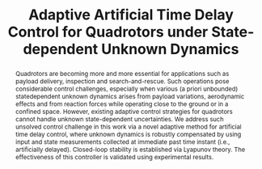 ---
layout: project-page-new
title: "Adaptive Artificial Time Delay Control for Quadrotors under
State-dependent Unknown Dynamics"
authors:
  - name: Swati Dantu
    sup: 1
  - name: Rishabh Dev Yadav
    sup: 1
  - name: Spandan Roy
    sup: 1
  - name: Jinoh Lee
    sup: 2
  - name: Simone Baldi
    sup: 3
affiliations:
  - name: IIIT Hyderabad, India
    link: https://robotics.iiit.ac.in
    sup: 1
  - name: Institute of Robotics and Mechatronics, German Aerospace Center (DLR)
    link: #
    sup: 2
  - name: School of Mathematics and School of CyberScience and Engineering, Southeast University, Nanjing, China
    link: #
    sup: 3
permalink: /publications/2022/Swati_Adaptive-Artificial-Time-Delay/
abstract: "Quadrotors are becoming more and more essential for applications such as payload delivery, inspection and search-and-rescue. Such operations pose considerable control challenges, especially when various (a priori unbounded) statedependent unknown dynamics arises from payload variations, aerodynamic effects and from reaction forces while operating close to the ground or in a confined space. However, existing
adaptive control strategies for quadrotors cannot handle unknown state-dependent uncertainties. We address such unsolved control challenge in this work via a novel adaptive method for artificial time delay control, where unknown dynamics is robustly compensated by using input and state measurements collected at immediate past time instant (i.e., artificially delayed). Closed-loop stability is established via Lyapunov theory. The effectiveness of this controller is validated using experimental results."
paper: https://ieeexplore.ieee.org/stamp/stamp.jsp?tp=&arnumber=10011673
#code: https://github.com/sudarshan-s-harithas/CCO-VOXEL 
#supplement: https://iiitaphyd-my.sharepoint.com/personal/avneesh_mishra_research_iiit_ac_in/Documents/Forms/All.aspx?RootFolder=%2Fpersonal%2Favneesh%5Fmishra%5Fresearch%5Fiiit%5Fac%5Fin%2FDocuments%2FRRC%2FOpposing%20View%20Loop%20Closure%2FE2CNN%2FPresented%20Material%2FReF%20Paper&FolderCTID=0x012000A1AB309DA2EB7542856220193D0C0808
#video: https://robotics.iiit.ac.in/publications/2020/deep-mpc-for-visual-servoing/video.mp4
#iframe: https://www.youtube.com/embed/qNAqAlb7m3E # https://www.youtube.com/embed/jhjskX4FQwA

---